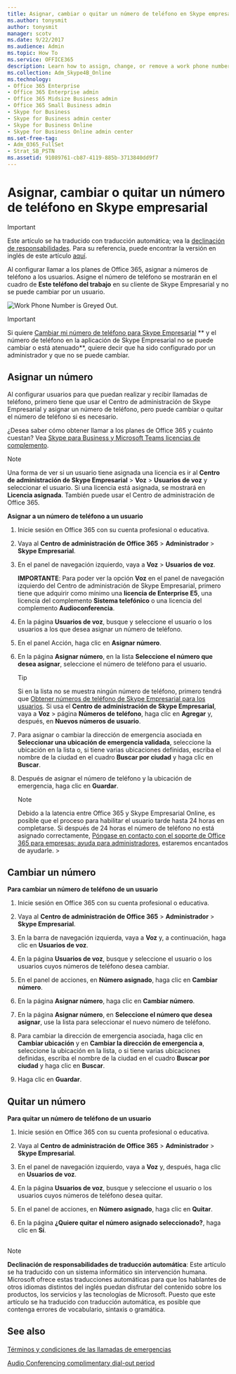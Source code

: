 ```yaml
---
title: Asignar, cambiar o quitar un número de teléfono en Skype empresarial
ms.author: tonysmit
author: tonysmit
manager: scotv
ms.date: 9/22/2017
ms.audience: Admin
ms.topic: How To
ms.service: OFFICE365
description: Learn how to assign, change, or remove a work phone number to your Skype for Business users so outside businesses and clients can call in.
ms.collection: Adm_Skype4B_Online
ms.technology:
- Office 365 Enterprise
- Office 365 Enterprise admin
- Office 365 Midsize Business admin
- Office 365 Small Business admin
- Skype for Business
- Skype for Business admin center
- Skype for Business Online
- Skype for Business Online admin center
ms.set-free-tag:
- Adm_O365_FullSet
- Strat_SB_PSTN
ms.assetid: 91089761-cb87-4119-885b-3713840dd9f7
---
```



# Asignar, cambiar o quitar un número de teléfono en Skype empresarial

> [!IMPORTANT]
> Este artículo se ha traducido con traducción automática; vea la  [declinación de responsabilidades](91089761-cb87-4119-885b-3713840dd9f7.md#MT_Footer). Para su referencia, puede encontrar la versión en inglés de este artículo  [aquí](https://support.office.com/en-us/article/91089761-cb87-4119-885b-3713840dd9f7). 
  
    
    


Al configurar llamar a los planes de Office 365, asignar a números de teléfono a los usuarios. Asigne el número de teléfono se mostrarán en el cuadro de **Este teléfono del trabajo** en su cliente de Skype Empresarial y no se puede cambiar por un usuario.
  
    
    


  
    
    
![Work Phone Number is Greyed Out.](images/5212fa64-b55c-4398-9709-a334f3ffa749.png)
  
    
    

    
> [!IMPORTANT]
> Si quiere  [Cambiar mi número de teléfono para Skype Empresarial](http://technet.microsoft.com/library/20e03cc1-c023-4e5d-bafd-064ddb59ed5e%28Office.14%29.aspx) ** y el número de teléfono en la aplicación de Skype Empresarial no se puede cambiar o está atenuado**, quiere decir que ha sido configurado por un administrador y que no se puede cambiar.
  
    
    


## Asignar un número

Al configurar usuarios para que puedan realizar y recibir llamadas de teléfono, primero tiene que usar el Centro de administración de Skype Empresarial y asignar un número de teléfono, pero puede cambiar o quitar el número de teléfono si es necesario.
  
    
    
¿Desea saber cómo obtener llamar a los planes de Office 365 y cuánto cuestan? Vea  [Skype para Business y Microsoft Teams licencias de complemento](skype-for-business-and-microsoft-teams-add-on-licensing.md).
  
    
    

> [!NOTE]
> Una forma de ver si un usuario tiene asignada una licencia es ir al **Centro de administración de Skype Empresarial** > **Voz** > **Usuarios de voz** y seleccionar el usuario. Si una licencia está asignada, se mostrará en **Licencia asignada**. También puede usar el Centro de administración de Office 365. 
  
    
    

 **Asignar a un número de teléfono a un usuario**
  
    
    

1. Inicie sesión en Office 365 con su cuenta profesional o educativa.
    
  
2. Vaya al **Centro de administración de Office 365** > **Administrador** > **Skype Empresarial**.
    
  
3. En el panel de navegación izquierdo, vaya a **Voz** > **Usuarios de voz**.
    
    **IMPORTANTE**: Para poder ver la opción **Voz** en el panel de navegación izquierdo del Centro de administración de Skype Empresarial, primero tiene que adquirir como mínimo una **licencia de Enterprise E5**, una licencia del complemento **Sistema telefónico** o una licencia del complemento **Audioconferencia**.
    
  
4. En la página **Usuarios de voz**, busque y seleccione el usuario o los usuarios a los que desea asignar un número de teléfono.
    
  
5. En el panel Acción, haga clic en **Asignar número**.
    
  
6. En la página **Asignar número**, en la lista **Seleccione el número que desea asignar**, seleccione el número de teléfono para el usuario.
    
    > [!TIP]
      > Si en la lista no se muestra ningún número de teléfono, primero tendrá que  [Obtener números de teléfono de Skype Empresarial para los usuarios](getting-phone-numbers-for-your-users.md). Si usa el **Centro de administración de Skype Empresarial**, vaya a **Voz** > página **Números de teléfono**, haga clic en **Agregar** y, después, en **Nuevos números de usuario**. 
7. Para asignar o cambiar la dirección de emergencia asociada en **Seleccionar una ubicación de emergencia validada**, seleccione la ubicación en la lista o, si tiene varias ubicaciones definidas, escriba el nombre de la ciudad en el cuadro **Buscar por ciudad** y haga clic en **Buscar**.
    
  
8. Después de asignar el número de teléfono y la ubicación de emergencia, haga clic en **Guardar**.
    
    > [!NOTE]
      > Debido a la latencia entre Office 365 y Skype Empresarial Online, es posible que el proceso para habilitar el usuario tarde hasta 24 horas en completarse. Si después de 24 horas el número de teléfono no está asignado correctamente,  [Póngase en contacto con el soporte de Office 365 para empresas: ayuda para administradores](http://technet.microsoft.com/library/32a17ca7-6fa0-4870-8a8d-e25ba4ccfd4b%28Office.14%29.aspx), estaremos encantados de ayudarle. > 

## Cambiar un número

 **Para cambiar un número de teléfono de un usuario**
  
    
    

1. Inicie sesión en Office 365 con su cuenta profesional o educativa.
    
  
2. Vaya al **Centro de administración de Office 365** > **Administrador** > **Skype Empresarial**.
    
  
3. En la barra de navegación izquierda, vaya a **Voz** y, a continuación, haga clic en **Usuarios de voz**.
    
  
4. En la página **Usuarios de voz**, busque y seleccione el usuario o los usuarios cuyos números de teléfono desea cambiar.
    
  
5. En el panel de acciones, en **Número asignado**, haga clic en **Cambiar número**. 
    
  
6. En la página **Asignar número**, haga clic en **Cambiar número**.
    
  
7. En la página **Asignar número**, en **Seleccione el número que desea asignar**, use la lista para seleccionar el nuevo número de teléfono. 
    
  
8. Para cambiar la dirección de emergencia asociada, haga clic en **Cambiar ubicación** y en **Cambiar la dirección de emergencia a**, seleccione la ubicación en la lista, o si tiene varias ubicaciones definidas, escriba el nombre de la ciudad en el cuadro **Buscar por ciudad** y haga clic en **Buscar**.
    
  
9. Haga clic en **Guardar**.
    
  

## Quitar un número

 **Para quitar un número de teléfono de un usuario**
  
    
    

1. Inicie sesión en Office 365 con su cuenta profesional o educativa.
    
  
2. Vaya al **Centro de administración de Office 365** > **Administrador** > **Skype Empresarial**.
    
  
3. En el panel de navegación izquierdo, vaya a **Voz** y, después, haga clic en **Usuarios de voz**.
    
  
4. En la página **Usuarios de voz**, busque y seleccione el usuario o los usuarios cuyos números de teléfono desea quitar.
    
  
5. En el panel de acciones, en **Número asignado**, haga clic en **Quitar**.
    
  
6. En la página **¿Quiere quitar el número asignado seleccionado?**, haga clic en **Sí**.
    
  

## 
<a name="MT_Footer"> </a>


> [!NOTE]
> **Declinación de responsabilidades de traducción automática**: Este artículo se ha traducido con un sistema informático sin intervención humana. Microsoft ofrece estas traducciones automáticas para que los hablantes de otros idiomas distintos del inglés puedan disfrutar del contenido sobre los productos, los servicios y las tecnologías de Microsoft. Puesto que este artículo se ha traducido con traducción automática, es posible que contenga errores de vocabulario, sintaxis o gramática. 
  
    
    


## See also
<a name="MT_Footer"> </a>


#### 


  
    
    
 [Términos y condiciones de las llamadas de emergencias](emergency-calling-terms-and-conditions.md)
  
    
    
 [Audio Conferencing complimentary dial-out period](audio-conferencing-complimentary-dial-out-period.md)
